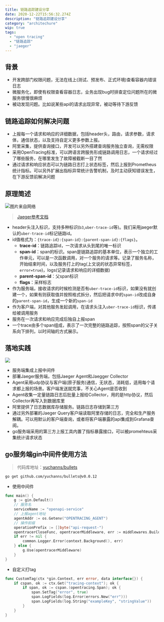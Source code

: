 ```yaml
---
title: 链路追踪建设分享
date: 2020-12-22T15:56:32.274Z
description: "链路追踪建设分享"
category: "architechure"
wip: true
tags:
  - "open tracing"
  - "链路追踪"
  - "jaeger"
---
```

## 背景
* 开发跨部门权限问题，无法在线上(测试、预发布、正式环境)查看容器内错误日志
* 微服务化，即使有权限查看容器日志，业务出现bug时排查定位问题所在的微服务很慢很麻烦
* 被动发现问题。比如说某些api的请求出现异常，被动等待下游反馈
## 链路追踪如何解决问题
* 上报每一个请求和响应的详细数据，包括header头，路由，请求参数，请求体，通信状态，以及支持自定义更多参数上报。
* 阿里采集，提供查询接口，开发可以另外搭建查询服务独立查询，无需权限
* 采用OpenTracing标准，可以跨语言跨服务形成链路调用日志，一个请求经过了哪些服务，在哪里发生了故障被截断一目了然
* 通过请求和响应状态可以为链路日志打上状态标签，然后上报到Prometheus统计指标。可以另外扩展出指标异常统计告警机制，及时主动获知错误发生，在下游反馈前解决问题

## 原理简述
![图片来自网络](https://note.youdao.com/yws/api/personal/file/BC968CFCB5004F35B1DFC2F7516BB3A7?method=download&shareKey=dd19f0d169fd97d1c8cccf80e33a3602)

> [Jaeger参考文档](https://www.jaegertracing.io/docs/1.11/client-libraries/)

* header头注入标识，支持多种标识(`b3`,`uber-trace-id`等)。我们采用jaeger默认的`uber-trace-id`标记链路id。
* id值格式为：`{trace-id}:{span-id}:{parent-span-id}:{flags}`。
    * **trace-id**：链路追踪id，一次请求从头到尾的唯一标识
    * **span-id**：span的标识。span是链路追踪的基本单位，表示一个独立的工作单元，可以是一次函数调用，对一个服务的请求等。记录了服务名称，开始结束时间，以及服务打上的tag(上文说的状态异常标签，`error=true`)，logs(记录请求和响应的详细数据)
    * **parent-span-id**：父span标识
    * **flags**：采样标志
* 作为服务端，接收请求的时候检测是否有`uber-trace-id`标识，如果没有就创建一个，如果有则获取值并按照格式拆分，然后把请求中的`span-id`改成自身的`parent-span-id`，生成一个新的`span-id`
* 作为客户端，对其他服务发起调用，在请求头注入`uber-trace-id`标识，传递给被调用服务
* 服务在一次请求和响应完成后独自上报span
* 一个trace由多个span组成，表示了一次完整的链路追踪，按照span的父子关系向下排列，以时间轴的方式展示。

## 落地实践
![](https://note.youdao.com/yws/api/personal/file/WEBc38cd9cb8c01d88fd568816718799954?method=download&shareKey=79fe274cf2d9b0e687319c42ea4af187)

* 服务端集成上报中间件
* 部署Jaeger服务端，包括Jaeger Agent和Jaegger Collector
* Agent采用udp协议与客户端(原子服务)通信，无状态，消耗低，适用每个请求都上报的场景。客户端发送就完事，不关心Agent是否收到
* Agent收集一定量链路日志后批量上报给Collector，用的是http协议，然后Collector再写入到数据库里
* 阿里提供了日志数据库存储服务。链路日志存储到第三方
* 通过另外部署的Jaeger Query客户端读取阿里存储的日志，完全和生产服务解耦。可以用默认的客户端查询，或者将客户端暴露的api集成到Grafana查阅。
* go服务端采用的第三方上报工具内置了指标暴露接口，可以被promehteus采集统计请求状态

## go服务端gin中间件使用方法
> 代码库地址：[yuchanns/bullets](https://github.com/yuchanns/bullets)

```sh
go get github.com/yuchanns/bullets@v0.0.12
```

* 使用中间件
```go
func main() {
    g := gin.Default()
    // 服务名
    serviceName := "openapi-service"
    // 上报agent地址
    agentAddr := os.Getenv("OPENTRACING_AGENT")
    // 操作前缀
    operationPrefix := []byte("api-request-")
    opentracerCloseFunc, opentracerMiddleware, err := middlewares.BuildOpenTracerInterceptor(serviceName, agentAddr, operationPrefix))
    if err != nil {
		common.Logger.Error(context.Background(), err)
	} else {
		g.Use(opentracerMiddleware)
	}
}
```
* 自定义打tag
```go
func CustomTag(ctx *gin.Context, err error, data interface{}) {
	if cspan, ok := ctx.Get("tracing-context"); ok {
		if span, ok := cspan.(opentracing.Span); ok {
			span.SetTag("error", true)
			span.LogFields(log.Error(errors.New("err")))
			span.LogFields(log.String("exampleKey", "stringValue"))
		}
	}
}
```
